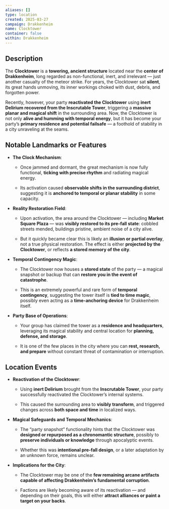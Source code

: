 ```yaml
---
aliases: []
type: location
created: 2025-03-27
campaign: Drakkenheim
name: Clocktower
container: false
within: Drakkenheim
---
```

## Description

The **Clocktower** is a **towering, ancient structure** located near the **center of Drakkenheim**, long regarded as non-functional, inert, and irrelevant — just another casualty of the meteor strike. For years, the Clocktower sat **silent**, its great hands unmoving, its inner workings choked with dust, debris, and forgotten power.

Recently, however, your party **reactivated the Clocktower** using **inert Delirium recovered from the Inscrutable Tower**, triggering a **massive planar and magical shift** in the surrounding area. Now, the Clocktower is not only **alive and humming with temporal energy**, but it has become your party’s **primary residence and potential failsafe** — a foothold of stability in a city unraveling at the seams.

## Notable Landmarks or Features

- **The Clock Mechanism**:
    
    - Once jammed and dormant, the great mechanism is now fully functional, **ticking with precise rhythm** and radiating magical energy.
        
    - Its activation caused **observable shifts in the surrounding district**, suggesting it is **anchored to temporal or planar stability** in some capacity.
        
- **Reality Restoration Field**:
    
    - Upon activation, the area around the Clocktower — including **Market Square Plaza** — was **visibly restored to its pre-fall state**: cobbled streets mended, buildings pristine, ambient noise of a city alive.
        
    - But it quickly became clear this is likely an **illusion or partial overlay**, not a true physical restoration. The effect is either **projected by the Clocktower**, or reflects **a stored memory of the city**.
        
- **Temporal Contingency Magic**:
    
    - The Clocktower now houses a **stored state** of the party — a magical snapshot or backup that can **restore you in the event of catastrophe**.
        
    - This is an extremely powerful and rare form of **temporal contingency**, suggesting the tower itself is **tied to time magic**, possibly even acting as a **time-anchoring device** for Drakkenheim itself.
        
- **Party Base of Operations**:
    
    - Your group has claimed the tower as a **residence and headquarters**, leveraging its magical stability and central location for **planning, defense, and storage**.
        
    - It is one of the few places in the city where you can **rest, research, and prepare** without constant threat of contamination or interruption.
        

## Location Events

- **Reactivation of the Clocktower**:
    
    - Using **inert Delirium** brought from the **Inscrutable Tower**, your party successfully reactivated the Clocktower’s internal systems.
        
    - This caused the surrounding area to **visibly transform**, and triggered changes across **both space and time** in localized ways.
        
- **Magical Safeguards and Temporal Mechanics**:
    
    - The “party snapshot” functionality hints that the Clocktower was **designed or repurposed as a chronomantic structure**, possibly to **preserve individuals or knowledge** through apocalyptic events.
        
    - Whether this was **intentional pre-fall design**, or a later adaptation by an unknown force, remains unclear.
        
- **Implications for the City**:
    
    - The Clocktower may be one of the **few remaining arcane artifacts capable of affecting Drakkenheim’s fundamental corruption**.
        
    - Factions are likely becoming aware of its reactivation — and depending on their goals, this will either **attract alliances or paint a target on your backs**.
